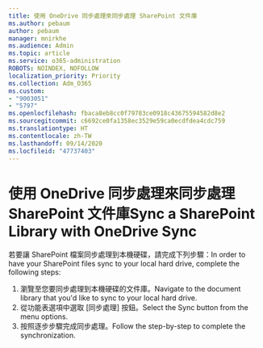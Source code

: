 ```yaml
---
title: 使用 OneDrive 同步處理來同步處理 SharePoint 文件庫
ms.author: pebaum
author: pebaum
manager: mnirkhe
ms.audience: Admin
ms.topic: article
ms.service: o365-administration
ROBOTS: NOINDEX, NOFOLLOW
localization_priority: Priority
ms.collection: Adm_O365
ms.custom:
- "9003051"
- "5797"
ms.openlocfilehash: fbaca8eb8cc0f79783ce0918c43675594582d8e2
ms.sourcegitcommit: c6692ce0fa1358ec3529e59ca0ecdfdea4cdc759
ms.translationtype: HT
ms.contentlocale: zh-TW
ms.lasthandoff: 09/14/2020
ms.locfileid: "47737403"
---
```

# <a name="sync-a-sharepoint-library-with-onedrive-sync"></a><span data-ttu-id="5fb16-102">使用 OneDrive 同步處理來同步處理 SharePoint 文件庫</span><span class="sxs-lookup"><span data-stu-id="5fb16-102">Sync a SharePoint Library with OneDrive Sync</span></span>

<span data-ttu-id="5fb16-103">若要讓 SharePoint 檔案同步處理到本機硬碟，請完成下列步驟：</span><span class="sxs-lookup"><span data-stu-id="5fb16-103">In order to have your SharePoint files sync to your local hard drive, complete the following steps:</span></span>

1. <span data-ttu-id="5fb16-104">瀏覽至您要同步處理到本機硬碟的文件庫。</span><span class="sxs-lookup"><span data-stu-id="5fb16-104">Navigate to the document library that you'd like to sync to your local hard drive.</span></span>
2. <span data-ttu-id="5fb16-105">從功能表選項中選取 [同步處理] 按鈕。</span><span class="sxs-lookup"><span data-stu-id="5fb16-105">Select the Sync button from the menu options.</span></span>
3. <span data-ttu-id="5fb16-106">按照逐步步驟完成同步處理。</span><span class="sxs-lookup"><span data-stu-id="5fb16-106">Follow the step-by-step to complete the synchronization.</span></span>
